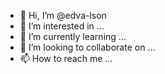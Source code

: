 - 👋 Hi, I’m @edva-lson
- 👀 I’m interested in ...
- 🌱 I’m currently learning ...
- 💞️ I’m looking to collaborate on ...
- 📫 How to reach me ...

<!---
edva-lson/edva-lson is a ✨ special ✨ repository because its `README.md` (this file) appears on your GitHub profile.
You can click the Preview link to take a look at your changes.
--->
